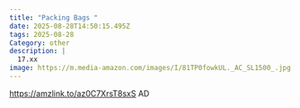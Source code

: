 ```yaml
---
title: "Packing Bags "
date: 2025-08-28T14:50:15.495Z
tags: 2025-08-28
Category: other
description: |
  17.xx
image: https://m.media-amazon.com/images/I/81TP0fowkUL._AC_SL1500_.jpg
---
```

https://amzlink.to/az0C7XrsT8sxS
AD